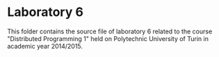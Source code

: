# Laboratory 6

This folder contains the source file of laboratory 6 related to the course "Distributed Programming 1" held on Polytechnic University of Turin in academic year 2014/2015. 